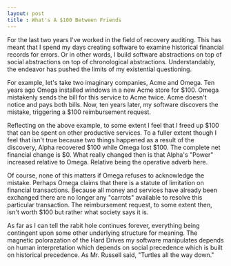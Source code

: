 ```yaml
---
layout: post
title : What's A $100 Between Friends
---
```

For the last two years I've worked in the field of recovery auditing. This has meant that I spend my days creating software to examine historical financial records for errors. Or in other words, I build software abstractions on top of social abstractions on top of chronological abstractions. Understandably, the endeavor has pushed the limits of my existential questioning. 

For example, let's take two imaginary companies, Acme and Omega. Ten years ago Omega installed windows in a new Acme store for $100. Omega mistakenly sends the bill for this service to Acme twice. Acme doesn't notice and pays both bills. Now, ten years later, my software discovers the mistake, triggering a $100 reimbursement request.

Reflecting on the above example, to some extent I feel that I freed up $100 that can be spent on other productive services. To a fuller extent though I feel that isn't true because two things happened as a result of the discovery, Alpha recovered $100 while Omega lost $100. The complete net financial change is $0. What really changed then is that Alpha's "Power" increased relative to Omega. Relative being the operative adverb here.

Of course, none of this matters if Omega refuses to acknowledge the mistake. Perhaps Omega claims that there is a statute of limitation on financial transactions. Because all money and services have already been exchanged there are no longer any "carrots" available to resolve this particular transaction. The reimbursement request, to some extent then, isn't worth $100 but rather what society says it is.

As far as I can tell the rabit hole continues forever, everything being contingent upon some other underlying structure for meaning. The magnetic polorazation of the Hard Drives my software manipulates depends on human interpretation which depends on social precedence which is built on historical precedence. As Mr. Russell said, "Turtles all the way down."
